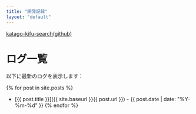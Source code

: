 ```yaml
---
title: "開発記録"
layout: "default"
---
```

[katago-kifu-search(github)](https://github.com/hosinobu/katago-kifu-search)  
# ログ一覧

以下に最新のログを表示します：

{% for post in site.posts %}
  * [{{ post.title }}]({{ site.baseurl }}{{ post.url }}) - {{ post.date | date: "%Y-%m-%d" }}
{% endfor %}
